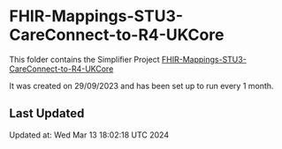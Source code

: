 # FHIR-Mappings-STU3-CareConnect-to-R4-UKCore
This folder contains the Simplifier Project [FHIR-Mappings-STU3-CareConnect-to-R4-UKCore](https://simplifier.net/fhir-mappings-stu3-careconnect-to-r4-ukcore)

It was created on 29/09/2023 and has been set up to run every 1 month.

## Last Updated

Updated at: Wed Mar 13 18:02:18 UTC 2024
